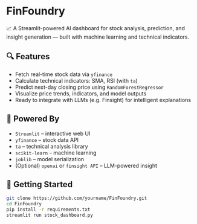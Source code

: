 # FinFoundry

📈 A Streamlit-powered AI dashboard for stock analysis, prediction, and insight generation — built with machine learning and technical indicators.

## 🔍 Features

- Fetch real-time stock data via `yfinance`
- Calculate technical indicators: SMA, RSI (with `ta`)
- Predict next-day closing price using `RandomForestRegressor`
- Visualize price trends, indicators, and model outputs
- Ready to integrate with LLMs (e.g. Finsight) for intelligent explanations

## 🧠 Powered By

- `Streamlit` – interactive web UI
- `yfinance` – stock data API
- `ta` – technical analysis library
- `scikit-learn` – machine learning
- `joblib` – model serialization
- (Optional) `openai` or `finsight API` – LLM-powered insight

## 🚀 Getting Started

```bash
git clone https://github.com/yourname/FinFoundry.git
cd FinFoundry
pip install -r requirements.txt
streamlit run stock_dashboard.py